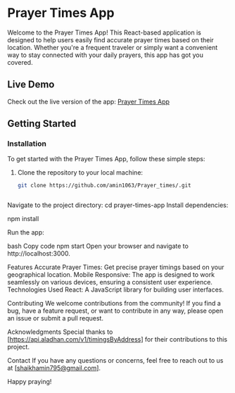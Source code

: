 # Prayer Times App

Welcome to the Prayer Times App! This React-based application is designed to help users easily find accurate prayer times based on their location. Whether you're a frequent traveler or simply want a convenient way to stay connected with your daily prayers, this app has got you covered.



## Live Demo

Check out the live version of the app: [Prayer Times App](https://prayer-times-kbmcjynbp-amin1063.vercel.app/)







## Getting Started






### Installation

To get started with the Prayer Times App, follow these simple steps:

1. Clone the repository to your local machine:

   ```bash
   git clone https://github.com/amin1063/Prayer_times/.git



Navigate to the project directory:
cd prayer-times-app
Install dependencies:


npm install

Run the app:

bash
Copy code
npm start
Open your browser and navigate to http://localhost:3000.

Features
Accurate Prayer Times: Get precise prayer timings based on your geographical location.
Mobile Responsive: The app is designed to work seamlessly on various devices, ensuring a consistent user experience.
Technologies Used
React: A JavaScript library for building user interfaces.

Contributing
We welcome contributions from the community! If you find a bug, have a feature request, or want to contribute in any way, please open an issue or submit a pull request.



Acknowledgments
Special thanks to [https://api.aladhan.com/v1/timingsByAddress] for their contributions to this project.

Contact
If you have any questions or concerns, feel free to reach out to us at [shaikhamin795@gmail.com].

Happy praying!




